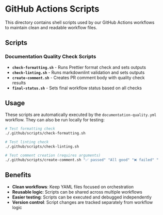 # GitHub Actions Scripts

This directory contains shell scripts used by our GitHub Actions workflows to maintain clean and readable workflow
files.

## Scripts

### Documentation Quality Check Scripts

- **`check-formatting.sh`** - Runs Prettier format check and sets outputs
- **`check-linting.sh`** - Runs markdownlint validation and sets outputs
- **`create-comment.sh`** - Creates PR comment body with quality check results
- **`final-status.sh`** - Sets final workflow status based on all checks

## Usage

These scripts are automatically executed by the `documentation-quality.yml` workflow. They can also be run locally for
testing:

```bash
# Test formatting check
./.github/scripts/check-formatting.sh

# Test linting check
./.github/scripts/check-linting.sh

# Test comment creation (requires arguments)
./.github/scripts/create-comment.sh "✅ passed" "All good" "❌ failed" "Issues found"
```

## Benefits

- **Clean workflows**: Keep YAML files focused on orchestration
- **Reusable logic**: Scripts can be shared across multiple workflows
- **Easier testing**: Scripts can be executed and debugged independently
- **Version control**: Script changes are tracked separately from workflow logic
